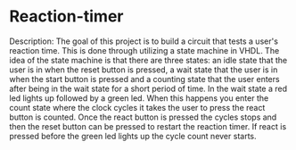 # Reaction-timer

Description: 
The goal of this project is to build a circuit that tests a user's reaction time. This is done through utilizing a state machine in VHDL. The idea of the state machine is that there are three states: an idle state that the user is in when the reset button is pressed, a wait state that the user is in when the start button is pressed and a counting state that the user enters after being in the wait state for a short period of time. In the wait state a red led lights up followed by a green led. When this happens you enter the count state where the clock cycles it takes the user to press the react button is counted. Once the react button is pressed the cycles stops and then the reset button can be pressed to restart the reaction timer. If react is pressed before the green led lights up the cycle count never starts.
